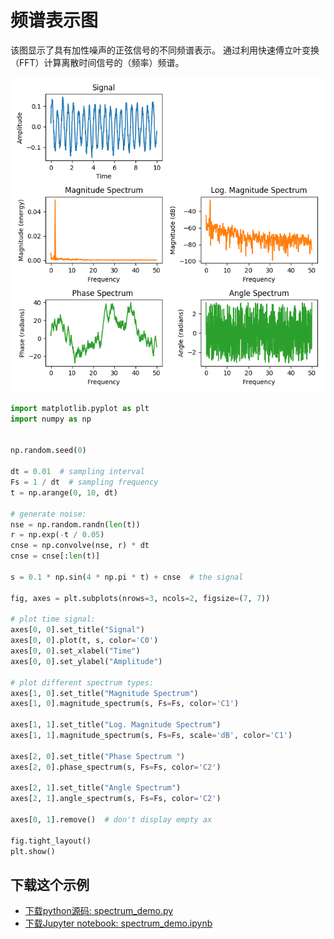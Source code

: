 # 频谱表示图

该图显示了具有加性噪声的正弦信号的不同频谱表示。 通过利用快速傅立叶变换（FFT）计算离散时间信号的（频率）频谱。

![频谱表示图例](/static/images/gallery/sphx_glr_spectrum_demo_001.png)

```python
import matplotlib.pyplot as plt
import numpy as np


np.random.seed(0)

dt = 0.01  # sampling interval
Fs = 1 / dt  # sampling frequency
t = np.arange(0, 10, dt)

# generate noise:
nse = np.random.randn(len(t))
r = np.exp(-t / 0.05)
cnse = np.convolve(nse, r) * dt
cnse = cnse[:len(t)]

s = 0.1 * np.sin(4 * np.pi * t) + cnse  # the signal

fig, axes = plt.subplots(nrows=3, ncols=2, figsize=(7, 7))

# plot time signal:
axes[0, 0].set_title("Signal")
axes[0, 0].plot(t, s, color='C0')
axes[0, 0].set_xlabel("Time")
axes[0, 0].set_ylabel("Amplitude")

# plot different spectrum types:
axes[1, 0].set_title("Magnitude Spectrum")
axes[1, 0].magnitude_spectrum(s, Fs=Fs, color='C1')

axes[1, 1].set_title("Log. Magnitude Spectrum")
axes[1, 1].magnitude_spectrum(s, Fs=Fs, scale='dB', color='C1')

axes[2, 0].set_title("Phase Spectrum ")
axes[2, 0].phase_spectrum(s, Fs=Fs, color='C2')

axes[2, 1].set_title("Angle Spectrum")
axes[2, 1].angle_spectrum(s, Fs=Fs, color='C2')

axes[0, 1].remove()  # don't display empty ax

fig.tight_layout()
plt.show()
```

## 下载这个示例

- [下载python源码: spectrum_demo.py](https://matplotlib.org/_downloads/spectrum_demo.py)
- [下载Jupyter notebook: spectrum_demo.ipynb](https://matplotlib.org/_downloads/spectrum_demo.ipynb)